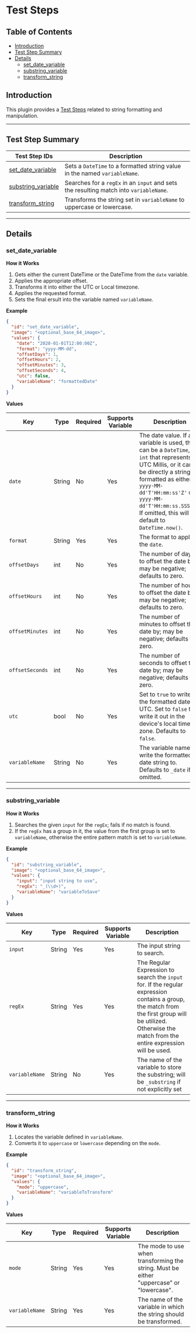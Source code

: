 # Test Steps

## Table of Contents

* [Introduction](#introduction)
* [Test Step Summary](#test-step-summary)
* [Details](#details)
  * [set_date_variable](#set_date_variable)
  * [substring_variable](#substring_variable)
  * [transform_string](#transform_string)

## Introduction

This plugin provides a [Test Steps](https://github.com/peiffer-innovations/automated_testing_framework/blob/main/documentation/STEPS.md) related to string formatting and manipulation.


---

## Test Step Summary

Test Step IDs                             | Description
------------------------------------------|-------------
[set_date_variable](#set_date_variable)   | Sets a `DateTime` to a formatted string value in the named `variableName`.
[substring_variable](#substring_variable) | Searches for a `regEx` in an `input` and sets the resulting match into `variableName`.
[transform_string](#transform_string)     | Transforms the string set in `variableName` to uppercase or lowercase.


---

## Details

### set_date_variable

**How it Works**

1. Gets either the current DateTime or the DateTime from the `date` variable.
2. Applies the appropriate offset.
3. Transforms it into either the UTC or Local timezone.
4. Applies the requested format.
5. Sets the final ersult into the variable named `variableName`.


**Example**

```json
{
  "id": "set_date_variable",
  "image": "<optional_base_64_image>",
  "values": {
    "date": "2020-01-01T12:00:00Z",
    "format": "yyyy-MM-dd",
    "offsetDays": 1,
    "offsetHours": 2,
    "offsetMinutes": 3,
    "offsetSeconds": 4,
    "utc": false,
    "variableName": "formattedDate"
  }
}
```

**Values**

Key             | Type   | Required | Supports Variable | Description
----------------|--------|----------|-------------------|-------------
`date`          | String | No       | Yes               | The date value.  If a variable is used, this can be a `DateTime`, an `int` that represents UTC Millis, or it can be directly a string formatted as either: `yyyy-MM-dd'T'HH:mm:ss'Z'` or `yyyy-MM-dd'T'HH:mm:ss.SSS'Z'`.  If omitted, this will default to `DateTime.now()`.
`format`        | String | Yes      | Yes               | The format to apply to the `date`.
`offsetDays`    | int    | No       | Yes               | The number of days to offset the date by; may be negative; defaults to zero.
`offsetHours`   | int    | No       | Yes               | The number of hours to offset the date by; may be negative; defaults to zero.
`offsetMinutes` | int    | No       | Yes               | The number of minutes to offset the date by; may be negative; defaults to zero.
`offsetSeconds` | int    | No       | Yes               | The number of seconds to offset the date by; may be negative; defaults to zero.
`utc`           | bool   | No       | Yes               | Set to `true` to write the formatted date in UTC.  Set to `false` to write it out in the device's local time zone.  Defaults to `false`.
`variableName`  | String | No       | Yes               | The variable name to write the formatted date string to.  Defaults to `_date` if omitted.

---

### substring_variable

**How it Works**

1. Searches the given `input` for the `regEx`; fails if no match is found.
2. If the `regEx` has a group in it, the value from the first group is set to `variableName`, otherwise the entire pattern match is set to `variableName`.


**Example**

```json
{
  "id": "substring_variable",
  "image": "<optional_base_64_image>",
  "values": {
    "input": "input string to use",
    "regEx": "_(\\d+)",
    "variableName": "variableToSave"
  }
}
```

**Values**

Key            | Type   | Required | Supports Variable | Description
---------------|--------|----------|-------------------|-------------
`input`        | String | Yes      | Yes               | The input string to search.
`regEx`        | String | Yes      | Yes               | The Regular Expression to search the `input` for.  If the regular expression contains a group, the match from the first group will be utilized.  Otherwise the match from the entire expression will be used.
`variableName` | String | No       | Yes               | The name of the variable to store the substring; will be `_substring` if not explicitly set


---

### transform_string

**How it Works**

1. Locates the variable defined in `variableName`.
2. Converts it to `uppercase` or `lowercase` depending on the `mode`.


**Example**

```json
{
  "id": "transform_string",
  "image": "<optional_base_64_image>",
  "values": {
    "mode": "uppercase",
    "variableName": "variableToTransform"
  }
}
```

**Values**

Key            | Type   | Required | Supports Variable | Description
---------------|--------|----------|-------------------|-------------
`mode`         | String | Yes      | Yes               | The mode to use when transforming the string.  Must be either "uppercase" or "lowercase".
`variableName` | String | Yes      | Yes               | The name of the variable in which the string should be transformed.
